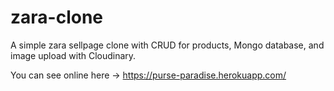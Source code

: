 # zara-clone
A simple zara sellpage clone with CRUD for products, Mongo database, and image upload with Cloudinary.

You can see online here -> https://purse-paradise.herokuapp.com/
